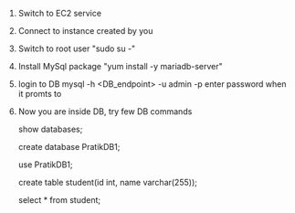 1. Switch to EC2 service
2. Connect to instance created by you
3. Switch to root user "sudo su -"
4. Install MySql package
   "yum install -y mariadb-server"
5. login to DB 
    mysql -h <DB_endpoint> -u admin -p
   enter password when it promts to
6. Now you are inside DB, try few DB commands

   show databases;

   create database PratikDB1;

   use PratikDB1;

   create table student(id int, name varchar(255));

   select * from student;
